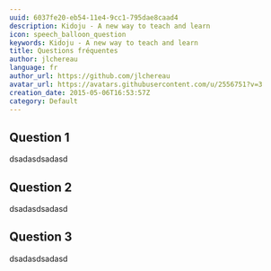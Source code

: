 ```yaml
---
uuid: 6037fe20-eb54-11e4-9cc1-795dae8caad4
description: Kidoju - A new way to teach and learn
icon: speech_balloon_question
keywords: Kidoju - A new way to teach and learn
title: Questions fréquentes
author: jlchereau
language: fr
author_url: https://github.com/jlchereau
avatar_url: https://avatars.githubusercontent.com/u/2556751?v=3
creation_date: 2015-05-06T16:53:57Z
category: Default
---
```

## Question 1
dsadasdsadasd

## Question 2
dsadasdsadasd

## Question 3
dsadasdsadasd

